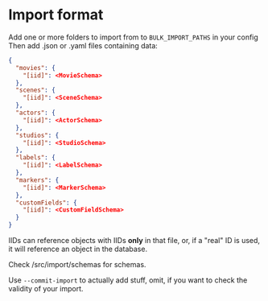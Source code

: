 # Import format

Add one or more folders to import from to `BULK_IMPORT_PATHS` in your config
Then add .json or .yaml files containing data:

```json
{
  "movies": {
    "[iid]": <MovieSchema>
  },
  "scenes": {
    "[iid]": <SceneSchema>
  },
  "actors": {
    "[iid]": <ActorSchema>
  },
  "studios": {
    "[iid]": <StudioSchema>
  },
  "labels": {
    "[iid]": <LabelSchema>
  },
  "markers": {
    "[iid]": <MarkerSchema>
  },
  "customFields": {
    "[iid]": <CustomFieldSchema>
  }
}
```

IIDs can reference objects with IIDs **only** in that file, or, if a "real" ID is used, it will reference an object in the database.

Check /src/import/schemas for schemas.

Use `--commit-import` to actually add stuff, omit, if you want to check the validity of your import.
